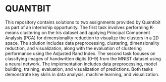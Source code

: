 # QUANTBIT
This repository contains solutions to two assignments provided by Quantibit as part of an internship opportunity. The first task involves performing K-means clustering on the Iris dataset and applying Principal Component Analysis (PCA) for dimensionality reduction to visualize the clusters in a 2D space. The solution includes data preprocessing, clustering, dimensionality reduction, and visualization, along with the evaluation of clustering performance using the Adjusted Rand Index. The second task focuses on classifying images of handwritten digits (0–9) from the MNIST dataset using a neural network. The implementation includes data preprocessing, model building, training, evaluation, and visualization of predictions. Both tasks demonstrate key skills in data analysis, machine learning, and visualization.
